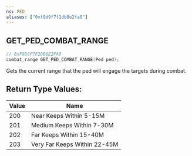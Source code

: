 ```yaml
---
ns: PED
aliases: ["0xf9d9f7f2db8e2fa0"]
---
```

## GET_PED_COMBAT_RANGE

```c
// 0xF9D9F7F2DB8E2FA0
combat_range GET_PED_COMBAT_RANGE(Ped ped);
```

Gets the current range that the ped will engage the targets during combat.

## Return Type Values:
| Value | Name |
| --- | --- |
| 200 | Near Keeps Within 5-15M |
| 201 | Medium Keeps Within 7-30M |
| 202 | Far Keeps Within 15-40M |
| 203 | Very Far Keeps Within 22-45M |


